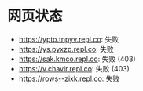 # 网页状态
- https://ypto.tnpyv.repl.co: 失败
- https://ys.pyxzp.repl.co: 失败
- https://sak.kmco.repl.co: 失败 (403)
- https://v.chavir.repl.co: 失败 (403)
- https://rows--zixk.repl.co: 失败
